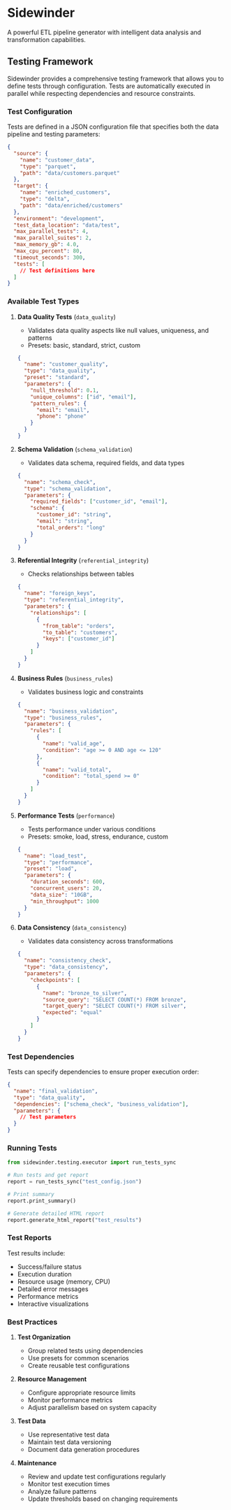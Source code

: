 # Sidewinder

A powerful ETL pipeline generator with intelligent data analysis and transformation capabilities.

## Testing Framework

Sidewinder provides a comprehensive testing framework that allows you to define tests through configuration. Tests are automatically executed in parallel while respecting dependencies and resource constraints.

### Test Configuration

Tests are defined in a JSON configuration file that specifies both the data pipeline and testing parameters:

```json
{
  "source": {
    "name": "customer_data",
    "type": "parquet",
    "path": "data/customers.parquet"
  },
  "target": {
    "name": "enriched_customers",
    "type": "delta",
    "path": "data/enriched/customers"
  },
  "environment": "development",
  "test_data_location": "data/test",
  "max_parallel_tests": 4,
  "max_parallel_suites": 2,
  "max_memory_gb": 4.0,
  "max_cpu_percent": 80,
  "timeout_seconds": 300,
  "tests": [
    // Test definitions here
  ]
}
```

### Available Test Types

1. **Data Quality Tests** (`data_quality`)
   - Validates data quality aspects like null values, uniqueness, and patterns
   - Presets: basic, standard, strict, custom
   ```json
   {
     "name": "customer_quality",
     "type": "data_quality",
     "preset": "standard",
     "parameters": {
       "null_threshold": 0.1,
       "unique_columns": ["id", "email"],
       "pattern_rules": {
         "email": "email",
         "phone": "phone"
       }
     }
   }
   ```

2. **Schema Validation** (`schema_validation`)
   - Validates data schema, required fields, and data types
   ```json
   {
     "name": "schema_check",
     "type": "schema_validation",
     "parameters": {
       "required_fields": ["customer_id", "email"],
       "schema": {
         "customer_id": "string",
         "email": "string",
         "total_orders": "long"
       }
     }
   }
   ```

3. **Referential Integrity** (`referential_integrity`)
   - Checks relationships between tables
   ```json
   {
     "name": "foreign_keys",
     "type": "referential_integrity",
     "parameters": {
       "relationships": [
         {
           "from_table": "orders",
           "to_table": "customers",
           "keys": ["customer_id"]
         }
       ]
     }
   }
   ```

4. **Business Rules** (`business_rules`)
   - Validates business logic and constraints
   ```json
   {
     "name": "business_validation",
     "type": "business_rules",
     "parameters": {
       "rules": [
         {
           "name": "valid_age",
           "condition": "age >= 0 AND age <= 120"
         },
         {
           "name": "valid_total",
           "condition": "total_spend >= 0"
         }
       ]
     }
   }
   ```

5. **Performance Tests** (`performance`)
   - Tests performance under various conditions
   - Presets: smoke, load, stress, endurance, custom
   ```json
   {
     "name": "load_test",
     "type": "performance",
     "preset": "load",
     "parameters": {
       "duration_seconds": 600,
       "concurrent_users": 20,
       "data_size": "10GB",
       "min_throughput": 1000
     }
   }
   ```

6. **Data Consistency** (`data_consistency`)
   - Validates data consistency across transformations
   ```json
   {
     "name": "consistency_check",
     "type": "data_consistency",
     "parameters": {
       "checkpoints": [
         {
           "name": "bronze_to_silver",
           "source_query": "SELECT COUNT(*) FROM bronze",
           "target_query": "SELECT COUNT(*) FROM silver",
           "expected": "equal"
         }
       ]
     }
   }
   ```

### Test Dependencies

Tests can specify dependencies to ensure proper execution order:

```json
{
  "name": "final_validation",
  "type": "data_quality",
  "dependencies": ["schema_check", "business_validation"],
  "parameters": {
    // Test parameters
  }
}
```

### Running Tests

```python
from sidewinder.testing.executor import run_tests_sync

# Run tests and get report
report = run_tests_sync("test_config.json")

# Print summary
report.print_summary()

# Generate detailed HTML report
report.generate_html_report("test_results")
```

### Test Reports

Test results include:
- Success/failure status
- Execution duration
- Resource usage (memory, CPU)
- Detailed error messages
- Performance metrics
- Interactive visualizations

### Best Practices

1. **Test Organization**
   - Group related tests using dependencies
   - Use presets for common scenarios
   - Create reusable test configurations

2. **Resource Management**
   - Configure appropriate resource limits
   - Monitor performance metrics
   - Adjust parallelism based on system capacity

3. **Test Data**
   - Use representative test data
   - Maintain test data versioning
   - Document data generation procedures

4. **Maintenance**
   - Review and update test configurations regularly
   - Monitor test execution times
   - Analyze failure patterns
   - Update thresholds based on changing requirements
